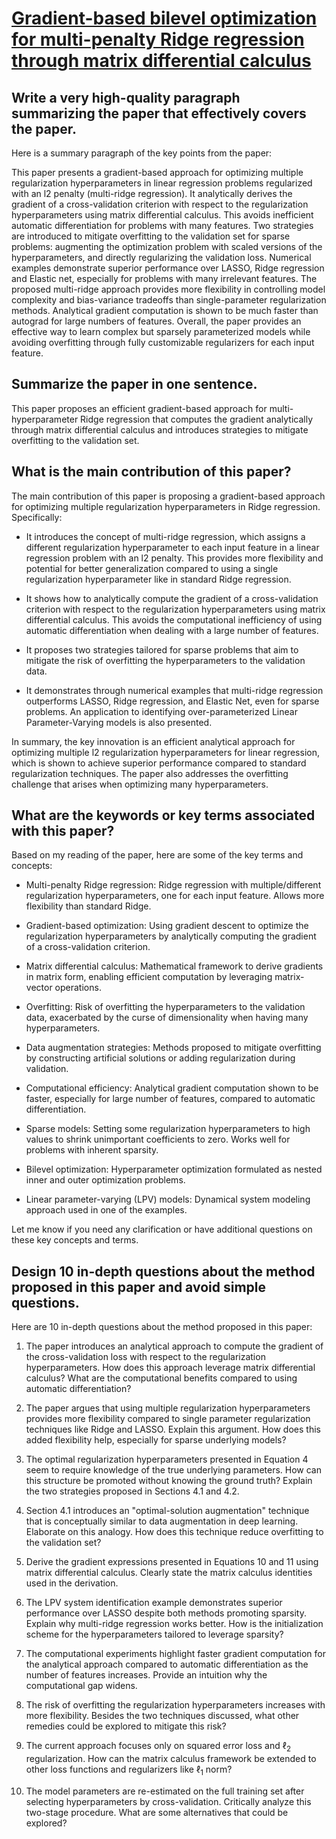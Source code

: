 # [Gradient-based bilevel optimization for multi-penalty Ridge regression   through matrix differential calculus](https://arxiv.org/abs/2311.14182)

## Write a very high-quality paragraph summarizing the paper that effectively covers the paper.

 Here is a summary paragraph of the key points from the paper:

This paper presents a gradient-based approach for optimizing multiple regularization hyperparameters in linear regression problems regularized with an l2 penalty (multi-ridge regression). It analytically derives the gradient of a cross-validation criterion with respect to the regularization hyperparameters using matrix differential calculus. This avoids inefficient automatic differentiation for problems with many features. Two strategies are introduced to mitigate overfitting to the validation set for sparse problems: augmenting the optimization problem with scaled versions of the hyperparameters, and directly regularizing the validation loss. Numerical examples demonstrate superior performance over LASSO, Ridge regression and Elastic net, especially for problems with many irrelevant features. The proposed multi-ridge approach provides more flexibility in controlling model complexity and bias-variance tradeoffs than single-parameter regularization methods. Analytical gradient computation is shown to be much faster than autograd for large numbers of features. Overall, the paper provides an effective way to learn complex but sparsely parameterized models while avoiding overfitting through fully customizable regularizers for each input feature.


## Summarize the paper in one sentence.

 This paper proposes an efficient gradient-based approach for multi-hyperparameter Ridge regression that computes the gradient analytically through matrix differential calculus and introduces strategies to mitigate overfitting to the validation set.


## What is the main contribution of this paper?

 The main contribution of this paper is proposing a gradient-based approach for optimizing multiple regularization hyperparameters in Ridge regression. Specifically:

- It introduces the concept of multi-ridge regression, which assigns a different regularization hyperparameter to each input feature in a linear regression problem with an l2 penalty. This provides more flexibility and potential for better generalization compared to using a single regularization hyperparameter like in standard Ridge regression.

- It shows how to analytically compute the gradient of a cross-validation criterion with respect to the regularization hyperparameters using matrix differential calculus. This avoids the computational inefficiency of using automatic differentiation when dealing with a large number of features.

- It proposes two strategies tailored for sparse problems that aim to mitigate the risk of overfitting the hyperparameters to the validation data. 

- It demonstrates through numerical examples that multi-ridge regression outperforms LASSO, Ridge regression, and Elastic Net, even for sparse problems. An application to identifying over-parameterized Linear Parameter-Varying models is also presented.

In summary, the key innovation is an efficient analytical approach for optimizing multiple l2 regularization hyperparameters for linear regression, which is shown to achieve superior performance compared to standard regularization techniques. The paper also addresses the overfitting challenge that arises when optimizing many hyperparameters.


## What are the keywords or key terms associated with this paper?

 Based on my reading of the paper, here are some of the key terms and concepts:

- Multi-penalty Ridge regression: Ridge regression with multiple/different regularization hyperparameters, one for each input feature. Allows more flexibility than standard Ridge.

- Gradient-based optimization: Using gradient descent to optimize the regularization hyperparameters by analytically computing the gradient of a cross-validation criterion. 

- Matrix differential calculus: Mathematical framework to derive gradients in matrix form, enabling efficient computation by leveraging matrix-vector operations.

- Overfitting: Risk of overfitting the hyperparameters to the validation data, exacerbated by the curse of dimensionality when having many hyperparameters.

- Data augmentation strategies: Methods proposed to mitigate overfitting by constructing artificial solutions or adding regularization during validation.

- Computational efficiency: Analytical gradient computation shown to be faster, especially for large number of features, compared to automatic differentiation.

- Sparse models: Setting some regularization hyperparameters to high values to shrink unimportant coefficients to zero. Works well for problems with inherent sparsity.

- Bilevel optimization: Hyperparameter optimization formulated as nested inner and outer optimization problems.

- Linear parameter-varying (LPV) models: Dynamical system modeling approach used in one of the examples.

Let me know if you need any clarification or have additional questions on these key concepts and terms.


## Design 10 in-depth questions about the method proposed in this paper and avoid simple questions.

 Here are 10 in-depth questions about the method proposed in this paper:

1. The paper introduces an analytical approach to compute the gradient of the cross-validation loss with respect to the regularization hyperparameters. How does this approach leverage matrix differential calculus? What are the computational benefits compared to using automatic differentiation?

2. The paper argues that using multiple regularization hyperparameters provides more flexibility compared to single parameter regularization techniques like Ridge and LASSO. Explain this argument. How does this added flexibility help, especially for sparse underlying models?  

3. The optimal regularization hyperparameters presented in Equation 4 seem to require knowledge of the true underlying parameters. How can this structure be promoted without knowing the ground truth? Explain the two strategies proposed in Sections 4.1 and 4.2.

4. Section 4.1 introduces an "optimal-solution augmentation" technique that is conceptually similar to data augmentation in deep learning. Elaborate on this analogy. How does this technique reduce overfitting to the validation set?

5. Derive the gradient expressions presented in Equations 10 and 11 using matrix differential calculus. Clearly state the matrix calculus identities used in the derivation.  

6. The LPV system identification example demonstrates superior performance over LASSO despite both methods promoting sparsity. Explain why multi-ridge regression works better. How is the initialization scheme for the hyperparameters tailored to leverage sparsity?

7. The computational experiments highlight faster gradient computation for the analytical approach compared to automatic differentiation as the number of features increases. Provide an intuition why the computational gap widens. 

8. The risk of overfitting the regularization hyperparameters increases with more flexibility. Besides the two techniques discussed, what other remedies could be explored to mitigate this risk?

9. The current approach focuses only on squared error loss and $\ell_2$ regularization. How can the matrix calculus framework be extended to other loss functions and regularizers like $\ell_1$ norm?

10. The model parameters are re-estimated on the full training set after selecting hyperparameters by cross-validation. Critically analyze this two-stage procedure. What are some alternatives that could be explored?
